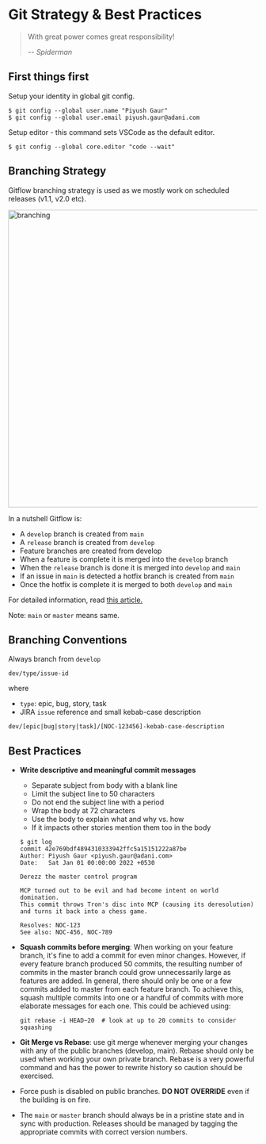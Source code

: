 # Git Strategy & Best Practices

> With great power comes great responsibility!
>
>-- <cite>Spiderman</cite>  

## First things first
Setup your identity in global git config.

```
$ git config --global user.name "Piyush Gaur"
$ git config --global user.email piyush.gaur@adani.com
```

Setup editor - this command sets VSCode as the default editor. 

```
$ git config --global core.editor "code --wait"
```

## Branching Strategy

Gitflow branching strategy is used as we mostly work on scheduled releases (v1.1, v2.0 etc).

<img src="https://wac-cdn.atlassian.com/dam/jcr:cc0b526e-adb7-4d45-874e-9bcea9898b4a/04%20Hotfix%20branches.svg?cdnVersion=176" alt="branching" width="600px"/>

In a nutshell Gitflow is:
- A `develop` branch is created from `main`
- A `release` branch is created from `develop`
- Feature branches are created from develop
- When a feature is complete it is merged into the `develop` branch
- When the `release` branch is done it is merged into `develop` and `main`
- If an issue in `main` is detected a hotfix branch is created from `main`
- Once the hotfix is complete it is merged to both `develop` and `main`

For detailed information, read [this article.](https://www.atlassian.com/git/tutorials/comparing-workflows/gitflow-workflow)

Note: `main` or `master` means same.


## Branching Conventions

Always branch from `develop`

`dev/type/issue-id`

where
- `type`: epic, bug, story, task
- JIRA `issue` reference and small kebab-case description

`dev/[epic|bug|story|task]/[NOC-123456]-kebab-case-description`

## Best Practices

- **Write descriptive and meaningful commit messages**

    - Separate subject from body with a blank line
    - Limit the subject line to 50 characters
    - Do not end the subject line with a period
    - Wrap the body at 72 characters
    - Use the body to explain what and why vs. how
    - If it impacts other stories mention them too in the body

    ```
    $ git log
    commit 42e769bdf4894310333942ffc5a15151222a87be
    Author: Piyush Gaur <piyush.gaur@adani.com>
    Date:   Sat Jan 01 00:00:00 2022 +0530

    Derezz the master control program

    MCP turned out to be evil and had become intent on world domination.
    This commit throws Tron's disc into MCP (causing its deresolution)
    and turns it back into a chess game.

    Resolves: NOC-123
    See also: NOC-456, NOC-789
    ```

- **Squash commits before merging**: When working on your feature branch, it's fine to add a commit for even minor changes. However, if every feature branch produced 50 commits, the resulting number of commits in the master branch could grow unnecessarily large as features are added. In general, there should only be one or a few commits added to master from each feature branch. To achieve this, squash multiple commits into one or a handful of commits with more elaborate messages for each one. This could be achieved using:

    ```
    git rebase -i HEAD~20  # look at up to 20 commits to consider squashing
    ```

- **Git Merge vs Rebase**: use git merge whenever merging your changes with any of the public branches (develop, main). Rebase should only be used when working your own private branch. Rebase is a very powerful command and has the power to rewrite history so caution should be exercised.

- Force push is disabled on public branches. **DO NOT OVERRIDE** even if the building is on fire.

- The `main` or `master` branch should always be in a pristine state and in sync with production. Releases should be managed by tagging the appropriate commits with correct version numbers.